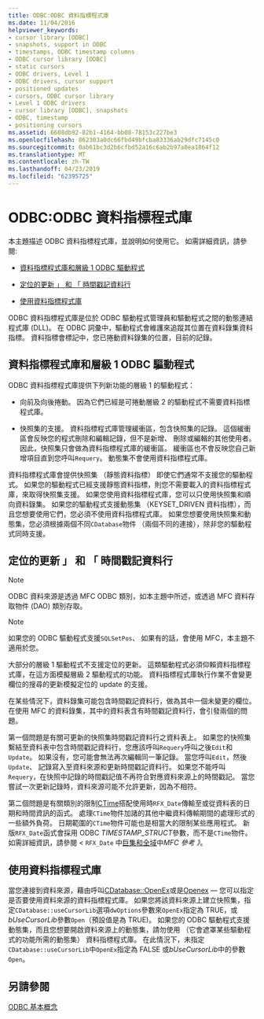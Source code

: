 ```yaml
---
title: ODBC:ODBC 資料指標程式庫
ms.date: 11/04/2016
helpviewer_keywords:
- cursor library [ODBC]
- snapshots, support in ODBC
- timestamps, ODBC timestamp columns
- ODBC cursor library [ODBC]
- static cursors
- ODBC drivers, Level 1
- ODBC drivers, cursor support
- positioned updates
- cursors, ODBC cursor library
- Level 1 ODBC drivers
- cursor library [ODBC], snapshots
- ODBC, timestamp
- positioning cursors
ms.assetid: 6608db92-82b1-4164-bb08-78153c227be3
ms.openlocfilehash: 862303a0dc66fbd49bfcba83336ab29dfc7145c0
ms.sourcegitcommit: 0ab61bc3d2b6cfbd52a16c6ab2b97a8ea1864f12
ms.translationtype: MT
ms.contentlocale: zh-TW
ms.lasthandoff: 04/23/2019
ms.locfileid: "62395725"
---
```

# <a name="odbc-the-odbc-cursor-library"></a>ODBC:ODBC 資料指標程式庫

本主題描述 ODBC 資料指標程式庫，並說明如何使用它。 如需詳細資訊，請參閱:

- [資料指標程式庫和層級 1 ODBC 驅動程式](#_core_the_cursor_library_and_level_1_odbc_drivers)

- [定位的更新 」 和 「 時間戳記資料行](#_core_positioned_updates_and_timestamp_columns)

- [使用資料指標程式庫](#_core_using_the_cursor_library)

ODBC 資料指標程式庫是位於 ODBC 驅動程式管理員和驅動程式之間的動態連結程式庫 (DLL)。 在 ODBC 詞彙中，驅動程式會維護來追蹤其位置在資料錄集資料指標。 資料指標會標記中，您已捲動資料錄集的位置，目前的記錄。

##  <a name="_core_the_cursor_library_and_level_1_odbc_drivers"></a> 資料指標程式庫和層級 1 ODBC 驅動程式

ODBC 資料指標程式庫提供下列新功能的層級 1 的驅動程式：

- 向前及向後捲動。 因為它們已經是可捲動層級 2 的驅動程式不需要資料指標程式庫。

- 快照集的支援。 資料指標程式庫管理緩衝區，包含快照集的記錄。 這個緩衝區會反映您的程式刪除和編輯記錄，但不是新增、 刪除或編輯的其他使用者。 因此，快照集只會做為資料指標程式庫的緩衝區。 緩衝區也不會反映您自己新增項目直到您呼叫`Requery`。 動態集不會使用資料指標程式庫。

資料指標程式庫會提供快照集 （靜態資料指標） 即使它們通常不支援您的驅動程式。 如果您的驅動程式已經支援靜態資料指標，則您不需要載入的資料指標程式庫，來取得快照集支援。 如果您使用資料指標程式庫，您可以只使用快照集和順向資料錄集。 如果您的驅動程式支援動態集 （KEYSET_DRIVEN 資料指標），而且您想要使用它們，您必須不使用資料指標程式庫。 如果您想要使用快照集和動態集，您必須根據兩個不同`CDatabase`物件 （兩個不同的連接），除非您的驅動程式同時支援。

##  <a name="_core_positioned_updates_and_timestamp_columns"></a> 定位的更新 」 和 「 時間戳記資料行

> [!NOTE]
>  ODBC 資料來源是透過 MFC ODBC 類別，如本主題中所述，或透過 MFC 資料存取物件 (DAO) 類別存取。

> [!NOTE]
>  如果您的 ODBC 驅動程式支援`SQLSetPos`、 如果有的話，會使用 MFC，本主題不適用於您。

大部分的層級 1 驅動程式不支援定位的更新。 這類驅動程式必須仰賴資料指標程式庫，在這方面模擬層級 2 驅動程式的功能。 資料指標程式庫執行作業不會變更欄位的搜尋的更新模擬定位的 update 的支援。

在某些情況下，資料錄集可能包含時間戳記資料行，做為其中一個未變更的欄位。 在使用 MFC 的資料錄集，其中的資料表含有時間戳記資料行，會引發兩個的問題。

第一個問題是有關可更新的快照集時間戳記資料行之資料表上。 如果您的快照集繫結至資料表中包含時間戳記資料行，您應該呼叫`Requery`呼叫之後`Edit`和`Update`。 如果沒有，您可能會無法再次編輯同一筆記錄。 當您呼叫`Edit`，然後`Update`、 記錄寫入至資料來源和更新時間戳記資料行。 如果您不能呼叫`Requery`，在快照中記錄的時間戳記值不再符合對應資料來源上的時間戳記。 當您嘗試一次更新記錄時，資料來源可能不允許更新，因為不相符。

第二個問題是有關類別的限制[CTime](../../atl-mfc-shared/reference/ctime-class.md)搭配使用時`RFX_Date`傳輸至或從資料表的日期和時間資訊的函式。 處理`CTime`物件加諸的其他中繼資料傳輸期間的處理形式的一些額外負荷。 日期範圍的`CTime`物件可能也是相當大的限制某些應用程式。 新版`RFX_Date`函式會採用 ODBC *TIMESTAMP_STRUCT*參數，而不是`CTime`物件。 如需詳細資訊，請參閱 <<c0> `RFX_Date` 中[巨集和全域](../../mfc/reference/mfc-macros-and-globals.md)中*MFC 參考 》*。

##  <a name="_core_using_the_cursor_library"></a> 使用資料指標程式庫

當您連接到資料來源，藉由呼叫[CDatabase::OpenEx](../../mfc/reference/cdatabase-class.md#openex)或是[Openex](../../mfc/reference/cdatabase-class.md#open) — 您可以指定是否要使用資料來源的資料指標程式庫。 如果您將該資料來源上建立快照集，指定`CDatabase::useCursorLib`選項`dwOptions`參數來`OpenEx`指定為 TRUE，或*bUseCursorLib*參數`Open`（預設值是為 TRUE)。 如果您的 ODBC 驅動程式支援動態集，而且您想要開啟資料來源上的動態集，請勿使用 （它會遮罩某些驅動程式的功能所需的動態集） 資料指標程式庫。 在此情況下，未指定`CDatabase::useCursorLib`中`OpenEx`指定為 FALSE 或*bUseCursorLib*中的參數`Open`。

## <a name="see-also"></a>另請參閱

[ODBC 基本概念](../../data/odbc/odbc-basics.md)